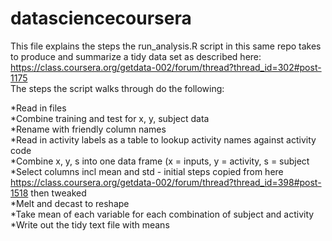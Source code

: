 datasciencecoursera
===================
This file explains the steps the run_analysis.R script in this same repo takes to produce and summarize a tidy data set as described here:  https://class.coursera.org/getdata-002/forum/thread?thread_id=302#post-1175  
The steps the script walks through do the following:

*Read in files  
*Combine training and test for x, y, subject data  
*Rename with friendly column names  
*Read in activity labels as a table to lookup activity names against activity code  
*Combine x, y, s into one data frame (x = inputs, y = activity, s = subject  
*Select columns incl mean and std - initial steps copied from here https://class.coursera.org/getdata-002/forum/thread?thread_id=398#post-1518 then tweaked  
*Melt and decast to reshape  
*Take mean of each variable for each combination of subject and activity  
*Write out the tidy text file with means  
